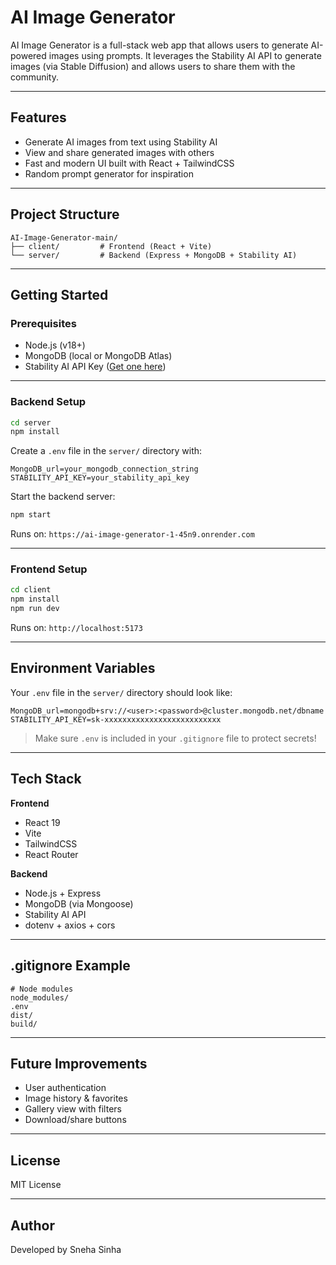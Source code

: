
# AI Image Generator

AI Image Generator is a full-stack web app that allows users to generate AI-powered images using prompts. It leverages the Stability AI API to generate images (via Stable Diffusion) and allows users to share them with the community.

---

## Features

-  Generate AI images from text using Stability AI
-  View and share generated images with others
-  Fast and modern UI built with React + TailwindCSS
-  Random prompt generator for inspiration

---

##  Project Structure

```
AI-Image-Generator-main/
├── client/         # Frontend (React + Vite)
└── server/         # Backend (Express + MongoDB + Stability AI)
```

---

##  Getting Started

### Prerequisites

- Node.js (v18+)
- MongoDB (local or MongoDB Atlas)
- Stability AI API Key ([Get one here](https://platform.stability.ai))

---

###  Backend Setup

```bash
cd server
npm install
```

Create a `.env` file in the `server/` directory with:

```
MongoDB_url=your_mongodb_connection_string
STABILITY_API_KEY=your_stability_api_key
```

Start the backend server:

```bash
npm start
```

Runs on: `https://ai-image-generator-1-45n9.onrender.com`

---

###  Frontend Setup

```bash
cd client
npm install
npm run dev
```

Runs on: `http://localhost:5173`

---

##  Environment Variables

Your `.env` file in the `server/` directory should look like:

```env
MongoDB_url=mongodb+srv://<user>:<password>@cluster.mongodb.net/dbname
STABILITY_API_KEY=sk-xxxxxxxxxxxxxxxxxxxxxxxxxx
```

>  Make sure `.env` is included in your `.gitignore` file to protect secrets!

---

## Tech Stack

**Frontend**
- React 19
- Vite
- TailwindCSS
- React Router

**Backend**
- Node.js + Express
- MongoDB (via Mongoose)
- Stability AI API
- dotenv + axios + cors

---

## .gitignore Example

```gitignore
# Node modules
node_modules/
.env
dist/
build/
```

---

##  Future Improvements

- User authentication
- Image history & favorites
- Gallery view with filters
- Download/share buttons

---

##  License

MIT License

---

##  Author

Developed by Sneha Sinha

